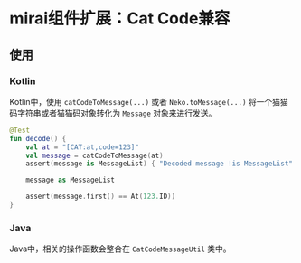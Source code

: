 # mirai组件扩展：Cat Code兼容

## 使用

### Kotlin

Kotlin中，使用 `catCodeToMessage(...)` 或者 `Neko.toMessage(...)`
将一个猫猫码字符串或者猫猫码对象转化为 `Message` 对象来进行发送。

```kotlin
@Test
fun decode() {
    val at = "[CAT:at,code=123]"
    val message = catCodeToMessage(at)
    assert(message is MessageList) { "Decoded message !is MessageList" }

    message as MessageList

    assert(message.first() == At(123.ID))
}
```

### Java
Java中，相关的操作函数会整合在 `CatCodeMessageUtil` 类中。
```java


```